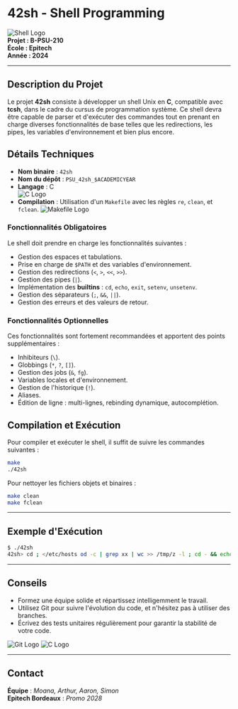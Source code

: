 
# 42sh - Shell Programming  
![Shell Logo](https://img.icons8.com/ios-filled/50/000000/console.png)  
**Projet : B-PSU-210**  
**École : Epitech**  
**Année : 2024**  

---

## Description du Projet  
Le projet **42sh** consiste à développer un shell Unix en **C**, compatible avec **tcsh**, dans le cadre du cursus de programmation système. Ce shell devra être capable de parser et d'exécuter des commandes tout en prenant en charge diverses fonctionnalités de base telles que les redirections, les pipes, les variables d'environnement et bien plus encore.

## Détails Techniques  

- **Nom binaire** : `42sh`  
- **Nom du dépôt** : `PSU_42sh_$ACADEMICYEAR`  
- **Langage** : C  
![C Logo](https://img.icons8.com/color/48/000000/c-programming.png)
- **Compilation** : Utilisation d'un `Makefile` avec les règles `re`, `clean`, et `fclean`.
![Makefile Logo](https://img.icons8.com/plasticine/100/000000/makefile.png)

### Fonctionnalités Obligatoires  
Le shell doit prendre en charge les fonctionnalités suivantes :

- Gestion des espaces et tabulations.
- Prise en charge de `$PATH` et des variables d'environnement.
- Gestion des redirections (`<`, `>`, `<<`, `>>`).
- Gestion des pipes (`|`).
- Implémentation des **builtins** : `cd`, `echo`, `exit`, `setenv`, `unsetenv`.
- Gestion des séparateurs (`;`, `&&`, `||`).
- Gestion des erreurs et des valeurs de retour.

### Fonctionnalités Optionnelles  
Ces fonctionnalités sont fortement recommandées et apportent des points supplémentaires :

- Inhibiteurs (`\`).
- Globbings (`*`, `?`, `[]`).
- Gestion des jobs (`&`, `fg`).
- Variables locales et d'environnement.
- Gestion de l'historique (`!`).
- Aliases.
- Édition de ligne : multi-lignes, rebinding dynamique, autocomplétion.

## Compilation et Exécution  
Pour compiler et exécuter le shell, il suffit de suivre les commandes suivantes :

```bash
make
./42sh
```

Pour nettoyer les fichiers objets et binaires :

```bash
make clean
make fclean
```

---

## Exemple d'Exécution  
```bash
$ ./42sh
42sh> cd ; </etc/hosts od -c | grep xx | wc >> /tmp/z -l ; cd - && echo "OK"
```

---

## Conseils  
- Formez une équipe solide et répartissez intelligemment le travail.
- Utilisez Git pour suivre l'évolution du code, et n'hésitez pas à utiliser des branches.
- Écrivez des tests unitaires régulièrement pour garantir la stabilité de votre code.

![Git Logo](https://img.icons8.com/ios-glyphs/30/000000/git.png) ![C Logo](https://img.icons8.com/color/48/000000/c-programming.png)

---

## Contact  
**Équipe** : *Moana, Arthur, Aaron, Simon*  
**Epitech Bordeaux** : *Promo 2028*
